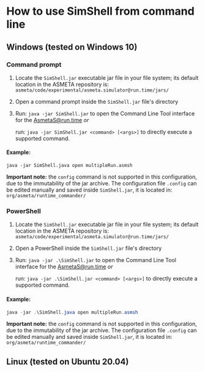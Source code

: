 # How to use SimShell from command line

## Windows (tested on Windows 10)
### Command prompt
1. Locate the `SimShell.jar` executable jar file in your file system; its default location in the ASMETA repository is: `asmeta/code/experimental/asmeta.simulator@run.time/jars/`

2. Open a command prompt inside the `SimShell.jar` file's directory
3. Run: `java -jar SimShell.jar` to open the Command Line Tool interface for the AsmetaS@run.time *or*

    run: `java -jar SimShell.jar <command> [<args>]` to directly execute a supported command.

#### Example:
```
java -jar SimShell.java open multipleRun.asmsh
```

**Important note:** the `config` command is not supported in this configuration, due to the immutability of the jar archive. The configuration file `.config` can be edited manually and saved inside `SimShell.jar`, it is located in: `org/asmeta/runtime_commander/`
### PowerShell
1. Locate the `SimShell.jar` executable jar file in your file system; its default location in the ASMETA repository is: `asmeta/code/experimental/asmeta.simulator@run.time/jars/`

2. Open a PowerShell inside the `SimShell.jar` file's directory
3. Run: `java -jar .\SimShell.jar` to open the Command Line Tool interface for the AsmetaS@run.time *or*

    run: `java -jar .\SimShell.jar <command> [<args>]` to directly execute a supported command.

#### Example:
```PowerShell
java -jar .\SimShell.java open multipleRun.asmsh
```

**Important note:** the `config` command is not supported in this configuration, due to the immutability of the jar archive. The configuration file `.config` can be edited manually and saved inside `SimShell.jar`, it is located in: `org/asmeta/runtime_commander/`

## Linux (tested on Ubuntu 20.04)